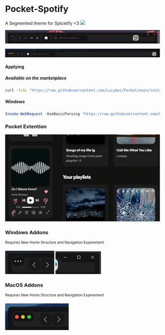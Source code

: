 # Pocket-Spotify
A Segmented theme for Spicetify <3
![](/Preview.gif)

![](/NewTitle.png)

![](/TitleMac.png)

#### Applying
##### Available on the marketplace
```bash
curl -fsSL "https://raw.githubusercontent.com/LucyUwi/Pocket/main/install.sh" | sh
```
##### Windows
```powershell
Invoke-WebRequest -UseBasicParsing "https://raw.githubusercontent.com/LucyUwi/Pocket/main/install.ps1" | Invoke-Expression
```
### Pocket Extention
![](/HoverPreview.gif)
### Windows Addons
<sup>Requires New Home Structure and Navigation Experement</sup>

![](/ThreeDots.png)
![](/WindowsControls.png)
### MacOS Addons 
<sup>Requires New Home Structure and Navigation Experement</sup>

![](/ControlsMac.png)
